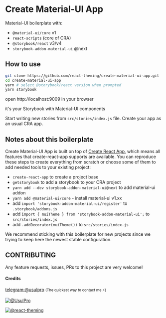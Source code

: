 # Create Material-UI App

Material-UI boilerplate with:

- `@material-ui/core` v1
- `react-scripts` (core of CRA)
- `@storybook/react` v3/v4
- `storybook-addon-material-ui` @next

## How to use

```sh
git clone https://github.com/react-theming/create-material-ui-app.git
cd create-material-ui-app
yarn # select @storybook/react version when prompted
yarn storybook
```

open http://localhost:9009 in your browser

it's your Storybook with Material-UI components

Start writing new stories from `src/stories/index.js` file.
Create your app as an usual CRA app.

## Notes about this boilerplate

Create Material-UI App is built on top of [Create React App](https://github.com/facebook/create-react-app), which means all features that create-react-app supports are available.
You can reproduce these steps to create everything from scratch or choose some of them to add needed tools to your existing project:

- `create-react-app` to create a project base
- `getstorybook` to add a storybook to your CRA project
- `yarn add --dev storybook-addon-material-ui@next` to add material-ui addon
- `yarn add @material-ui/core` - install material-ui v1.xx
- add `import 'storybook-addon-material-ui/register'` to `.storybook/addons.js`
- add `import { muiTheme } from 'storybook-addon-material-ui';` to `src/stories/index.js`
- add `.addDecorator(muiTheme())` to `src/stories/index.js`

We recommend sticking with this boilerplate for new projects since we trying to keep here the newest stable configuration.

## CONTRIBUTING

Any feature requests, issues, PRs to this project are very welcome!

#### Credits

[telegram:@usulpro](https://t.me/usulpro) <small>(The quickest way to contact me :zap:)</small>

[![@UsulPro](https://img.shields.io/badge/github-UsulPro-blue.svg)](https://github.com/UsulPro)

[![@react-theming](https://img.shields.io/badge/github-React%20Theming-red.svg)](https://github.com/react-theming)


